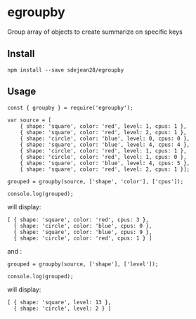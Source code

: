 # egroupby
Group array of objects to create summarize on specific keys

## Install
`npm install --save sdejean28/egroupby`

## Usage

```
const { groupby } = require('egroupby');

var source = [
	{ shape: 'square', color: 'red', level: 1, cpus: 1 }, 
	{ shape: 'square', color: 'red', level: 2, cpus: 1 }, 
	{ shape: 'circle', color: 'blue', level: 0, cpus: 0 }, 
	{ shape: 'square', color: 'blue', level: 4, cpus: 4 }, 
	{ shape: 'circle', color: 'red', level: 1, cpus: 1 }, 
	{ shape: 'circle', color: 'red', level: 1, cpus: 0 }, 
	{ shape: 'square', color: 'blue', level: 4, cpus: 5 }, 
	{ shape: 'square', color: 'red', level: 2, cpus: 1 }];

grouped = groupby(source, ['shape', 'color'], ['cpus']);

console.log(grouped);

```

will display:

```
[ { shape: 'square', color: 'red', cpus: 3 },
  { shape: 'circle', color: 'blue', cpus: 0 },
  { shape: 'square', color: 'blue', cpus: 9 },
  { shape: 'circle', color: 'red', cpus: 1 } ]
  ```

and : 
```
grouped = groupby(source, ['shape'], ['level']);

console.log(grouped);
```
will display:
```
[ { shape: 'square', level: 13 },
  { shape: 'circle', level: 2 } ]
```
